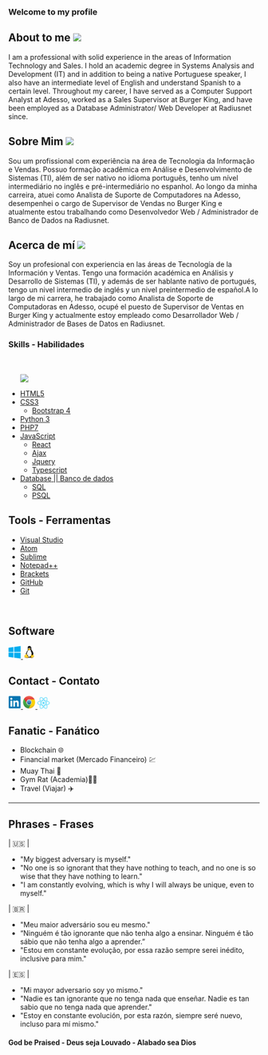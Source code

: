 ### Welcome to my profile

## About to me <img width="5%" src="https://user-images.githubusercontent.com/48757466/232234388-ded2df16-5376-4859-b60d-b4671a9ec021.png">

I am a professional with solid experience in the areas of Information Technology and Sales. I hold an academic degree in Systems Analysis and Development (IT) and in addition to being a native Portuguese speaker, I also have an intermediate level of English and understand Spanish to a certain level. Throughout my career, I have served as a Computer Support Analyst at Adesso, worked as a Sales Supervisor at Burger King, and have been employed as a Database Administrator/ Web Developer at Radiusnet since.


## Sobre Mim <img width="4%" src="https://user-images.githubusercontent.com/48757466/232234393-71a0f5b9-fda8-4914-b3d9-fb88e5d6220a.png">

Sou um profissional com experiência na área de Tecnologia da Informação e Vendas. Possuo formação acadêmica em Análise e Desenvolvimento de Sistemas (TI), além de ser nativo no idioma português, tenho um nível intermediário no inglês e pré-intermediário no espanhol. Ao longo da minha carreira, atuei como Analista de Suporte de Computadores na Adesso, desempenhei o cargo de Supervisor de Vendas no Burger King e atualmente estou trabalhando como Desenvolvedor Web / Administrador de Banco de Dados na Radiusnet.


## Acerca de mí <img width="5%" src="https://user-images.githubusercontent.com/48757466/232234404-56568531-4a5f-45e2-b62d-38c7fccde3c4.png">

Soy un profesional con experiencia en las áreas de Tecnología de la Información y Ventas. Tengo una formación académica en Análisis y Desarrollo de Sistemas (TI), y además de ser hablante nativo de portugués, tengo un nivel intermedio de inglés y un nivel preintermedio de español.A lo largo de mi carrera, he trabajado como Analista de Soporte de Computadoras en Adesso, ocupé el puesto de Supervisor de Ventas en Burger King y actualmente estoy empleado como Desarrollador Web / Administrador de Bases de Datos en Radiusnet.

### Skills - Habilidades



<br>

<div>
    <ul style=" list-style-type: none;>
      <li style=" list-style-type: none;">
          <a href="https://github.com/jhonatanpinheiro/convoychat">
          <img height=200 align="center" src="https://github-readme-stats.vercel.app/api/top-langs?username=jhonatanpinheiro&layout=compact&langs_count=8&card_width=320&theme=tokyonight" />
  </a>
</li>
    </ul>
    <ul>
        <li>
            <a target="_blank" href="https://www.w3schools.com/html/html_basic.asp">
                <span>HTML5</span>
            </a>
        </li>
        <li>
            <a href="https://www.w3schools.com/css/css_howto.asp">
                <span>CSS3</span>
            </a>
            <BR>
             <ul>
                <li>
                    <a target="_blank" href="https://getbootstrap.com/docs/5.3/getting-started/introduction/">
                        <span>Bootstrap 4</span>
                    </a>
                </li>
              </ul>
        </li>
        <li>
            <a target="_blank" href="https://docs.python.org/3/">
                <span>Python 3</span>
            </a>
        </li>
        <li>
            <a target="_blank" href="https://www.php.net/docs.php">
                <span>PHP7</span>
            </a>
        </li>
        <li>
            <a target="_blank" href="https://www.javascript.com/learn/strings">
                <span>JavaScript</span>
            </a>
            <ul>
                <li>
                    <a target="_blank" href="https://reactnative.dev/docs/getting-started">
                        <span>React</span>
                    </a>
                </li>
                <li>
                    <a target="_blank" href="https://www.w3schools.com/xml/ajax_intro.asp">
                        <span>Ajax</span>
                    </a>
                </li>
                <li>
                    <a target="_blank" href="https://api.jquery.com/category/ajax/">
                        <span>Jquery</span>
                    </a>
                </li>
                <li>
                    <a target="_blank" href="https://www.typescriptlang.org/docs/">
                        <span>Typescript</span>
                    </a>
                </li>
            </ul>
        </li>
        <li>
            <a href="https://www.devmedia.com.br/conceitos-fundamentais-de-banco-de-dados/1649">
                <span>Database</span> || <span>Banco de dados</span>
            </a>
            <ul>
                <li>
                    <a href="https://dev.mysql.com/doc/">
                        <span>SQL</span>
                    </a>
                </li>
                <li>
                    <a href="https://www.postgresql.org/docs/current/app-psql.html">
                        <span>PSQL</span></a>
                </li>
            </ul>
        </li>
    </ul>
</div>


## Tools - Ferramentas

<div>
    <ul>
        <li>
            <a href="https://code.visualstudio.com/docs">
                <span>Visual Studio</span>
            </a>
        </li>
        <li>
            <a href="#">
                <span>Atom</span>
            </a>
        </li>
         <li>
            <a href="https://www.sublimetext.com/docs/">
                <span>Sublime</span>
            </a>
        </li>
         <li>
            <a href="https://notepad-plus-plus.org">
                <span>Notepad++</span>
            </a>
        </li>
         <li>
            <a href="https://brackets.io/docs/current/modules/document/DocumentManager.html">
                <span>Brackets</span>
            </a>
        </li>
        <li>
            <a href="https://docs.github.com/en">
                <span>GitHub</span>
            </a>
        </li>
        <li>
            <a href="https://git-scm.com/docs/git/en">
                <span>Git</span>
            </a>
        </li>
    </ul>
</div>
<br>

## Software

<div>
    <span>
        <a target="_blank" href="https://www.microsoft.com/pt-br/windows/" target="_blank">
            <img width="5%"
                src="https://raw.githubusercontent.com/devicons/devicon/master/icons/windows8/windows8-original.svg">
        </a>
    </span>
    <span>
        <a target="_blank" href="https://www.linux.org" target="_blank">
            <img width="5%"
                src="https://raw.githubusercontent.com/devicons/devicon/master/icons/linux/linux-original.svg">
        </a>
    </span>
</div>

## Contact - Contato

<div>
    <span>
        <a target="_blank" href="https://www.linkedin.com/in/jhonatan-pinheiro-96674316b/" target="_blank">
            <img width="5%"
                src="https://raw.githubusercontent.com/devicons/devicon/master/icons/linkedin/linkedin-original.svg">
        </a>
    </span>
    <span>
        <a target="_blank" target="_blank" href="https://jhonatanpinheiro.vercel.app/index.html" target="_blank">
            <img width="5%" alt="Django"
                src="https://raw.githubusercontent.com/devicons/devicon/master/icons/chrome/chrome-original.svg">
        </a>
    </span>
    <span>
        <a target="_blank" href="https://www.linkedin.com/in/jhonatan-pinheiro-96674316b/" target="_blank">
            <img width="5%"
                src="data:image/svg+xml;base64,PHN2ZyB4bWxucz0iaHR0cDovL3d3dy53My5vcmcvMjAwMC9zdmciIHZpZXdCb3g9Ii0xMS41IC0xMC4yMzE3NCAyMyAyMC40NjM0OCI+CiAgPHRpdGxlPlJlYWN0IExvZ288L3RpdGxlPgogIDxjaXJjbGUgY3g9IjAiIGN5PSIwIiByPSIyLjA1IiBmaWxsPSIjNjFkYWZiIi8+CiAgPGcgc3Ryb2tlPSIjNjFkYWZiIiBzdHJva2Utd2lkdGg9IjEiIGZpbGw9Im5vbmUiPgogICAgPGVsbGlwc2Ugcng9IjExIiByeT0iNC4yIi8+CiAgICA8ZWxsaXBzZSByeD0iMTEiIHJ5PSI0LjIiIHRyYW5zZm9ybT0icm90YXRlKDYwKSIvPgogICAgPGVsbGlwc2Ugcng9IjExIiByeT0iNC4yIiB0cmFuc2Zvcm09InJvdGF0ZSgxMjApIi8+CiAgPC9nPgo8L3N2Zz4K" />
        </a>
    </span>





</div>


## Fanatic - Fanático

- Blockchain :globe_with_meridians:
- Financial market (Mercado Financeiro) :chart:
- Muay Thai :boxing_glove:
- Gym Rat (Academia):weight_lifting_man:
- Travel (Viajar) :airplane:

________________________________________________________________________________________________________
## Phrases - Frases

| 🇺🇸 |
- "My biggest adversary is myself."
- "No one is so ignorant that they have nothing to teach, and no one is so wise that they have nothing to learn."   
- "I am constantly evolving, which is why I will always be unique, even to myself."    

| 🇧🇷 |
 - "Meu maior adversário sou eu mesmo."   
 - “Ninguém é tão ignorante que não tenha algo a ensinar. Ninguém é tão sábio que não tenha algo a aprender.”  
 - "Estou em constante evolução, por essa razão sempre serei inédito, inclusive para mim."

| 🇪🇸 | 
- "Mi mayor adversario soy yo mismo."
- "Nadie es tan ignorante que no tenga nada que enseñar. Nadie es tan sabio que no tenga nada que aprender."
- "Estoy en constante evolución, por esta razón, siempre seré nuevo, incluso para mí mismo."


#### God be Praised - Deus seja Louvado - Alabado sea Dios 


<!--
**JhonatanPinheiro/JhonatanPinheiro** is a ✨ _special_ ✨ repository because its `README.md` (this file) appears on your GitHub profile.
